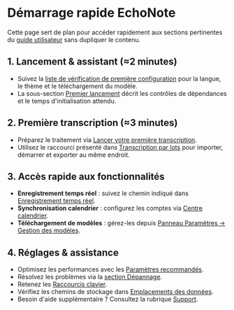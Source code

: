 # Démarrage rapide EchoNote

Cette page sert de plan pour accéder rapidement aux sections pertinentes du [guide utilisateur](../user-guide/fr.md) sans dupliquer le contenu.

## 1. Lancement & assistant (≈2 minutes)
- Suivez la [liste de vérification de première configuration](../user-guide/fr.md#first-time-setup) pour la langue, le thème et le téléchargement du modèle.
- La sous-section [Premier lancement](../user-guide/fr.md#first-launch) décrit les contrôles de dépendances et le temps d'initialisation attendu.

## 2. Première transcription (≈3 minutes)
- Préparez le traitement via [Lancer votre première transcription](../user-guide/fr.md#first-transcription).
- Utilisez le raccourci présenté dans [Transcription par lots](../user-guide/fr.md#workflow-batch) pour importer, démarrer et exporter au même endroit.

## 3. Accès rapide aux fonctionnalités
- **Enregistrement temps réel** : suivez le chemin indiqué dans [Enregistrement temps réel](../user-guide/fr.md#workflow-realtime).
- **Synchronisation calendrier** : configurez les comptes via [Centre calendrier](../user-guide/fr.md#workflow-calendar).
- **Téléchargement de modèles** : gérez-les depuis [Panneau Paramètres → Gestion des modèles](../user-guide/fr.md#workflow-models).

## 4. Réglages & assistance
- Optimisez les performances avec les [Paramètres recommandés](../user-guide/fr.md#recommended-settings).
- Résolvez les problèmes via la [section Dépannage](../user-guide/fr.md#troubleshooting).
- Retenez les [Raccourcis clavier](../user-guide/fr.md#keyboard-shortcuts).
- Vérifiez les chemins de stockage dans [Emplacements des données](../user-guide/fr.md#data-locations).
- Besoin d'aide supplémentaire ? Consultez la rubrique [Support](../user-guide/fr.md#support).
